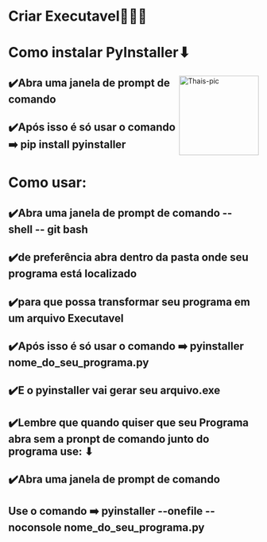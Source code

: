 # Criar Executavel👩🏽‍💻
<h1> Como instalar PyInstaller⬇</h1>
<div >
  <img align="right" height="160" width="160" alt="Thais-pic" title="Thais-pic" src="https://avatars.githubusercontent.com/u/1215332?s=200&v=4">
 <h2 >
 ✔️Abra uma janela de prompt de comando 
 </h2>
 <h2>
✔️Após isso é só usar o comando ➡️  pip install pyinstaller 
</h2>

 <h1> Como usar:</h1>
 <h2 >
 ✔️Abra uma janela de prompt de comando -- shell -- git bash </h2>
 <h2>
 ✔️de preferência abra dentro da pasta onde seu  programa está localizado 
 </h2>
 <h2>
 ✔️para que possa transformar seu programa em um arquivo Executavel
 </h2>
 <h2>
✔️Após isso é só usar o comando ➡️ pyinstaller nome_do_seu_programa.py
</h2>
<h2>
✔️E o pyinstaller vai gerar seu arquivo.exe
</h2> 

<h2>
✔️Lembre que quando quiser que seu Programa abra sem a pronpt de comando junto do programa use: ⬇
</h2> 
<h2 >
✔️Abra uma janela de prompt de comando </h2>
 <h2>
<h2>Use o comando ➡️ pyinstaller --onefile --noconsole nome_do_seu_programa.py</h2> 
